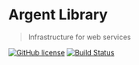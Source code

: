 # Argent Library
> Infrastructure for web services

[![GitHub license](https://img.shields.io/github/license/achakravarti/argent.svg)](https://github.com/achakravarti/argent/blob/master/LICENSE)
[![Build Status](https://travis-ci.com/achakravarti/argent.svg?branch=master)](https://travis-ci.com/achakravarti/argent)

